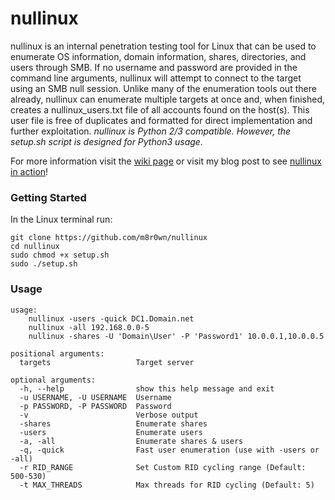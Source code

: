 # nullinux

nullinux is an internal penetration testing tool for Linux that can be used to enumerate OS information, domain information, shares, directories, and users through SMB. If no username and password are provided in the command line arguments, nullinux will attempt to connect to the target using an SMB null session. Unlike many of the enumeration tools out there already, nullinux can enumerate multiple targets at once and, when finished, creates a nullinux_users.txt file of all accounts found on the host(s). This user file is free of duplicates and formatted for direct implementation and further exploitation. _nullinux is Python 2/3 compatible. However, the setup.sh script is designed for Python3 usage._

For more information visit the [wiki page](https://github.com/m8r0wn/nullinux/wiki) or visit my blog post to see [nullinux in action](https://blog.m8r0wn.com/2018/01/nullinux-in-action.html)!

### Getting Started
In the Linux terminal run:
```
git clone https://github.com/m8r0wn/nullinux
cd nullinux
sudo chmod +x setup.sh
sudo ./setup.sh
```

### Usage

    usage:
        nullinux -users -quick DC1.Domain.net
        nullinux -all 192.168.0.0-5
        nullinux -shares -U 'Domain\User' -P 'Password1' 10.0.0.1,10.0.0.5

    positional arguments:
      targets                   Target server

    optional arguments:
      -h, --help                show this help message and exit
      -u USERNAME, -U USERNAME  Username
      -p PASSWORD, -P PASSWORD  Password
      -v                        Verbose output
      -shares                   Enumerate shares
      -users                    Enumerate users
      -a, -all                  Enumerate shares & users
      -q, -quick                Fast user enumeration (use with -users or -all)
      -r RID_RANGE              Set Custom RID cycling range (Default: 500-530)
      -t MAX_THREADS            Max threads for RID cycling (Default: 5)
